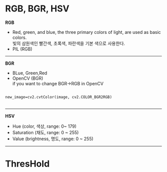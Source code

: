 RGB, BGR, HSV
===============
**RGB**   
- Red, green, and blue, the three primary colors of light, are used as basic colors.   
   빛의 삼원색인 빨간색, 초록색, 파란색을 기본 색으로 사용한다.    
- PIL (RGB)
---
**BGR**   
- BLue, Green,Red   
-  OpenCV (BGR)   
if you want to change BGR->RGB in OpenCV
<pre>
<code>
new_image=cv2.cvtColor(image, cv2.COLOR_BGR2RGB)
</code>
</pre>   
---
**HSV**
- Hue (color, 색상, range: 0~ 179)   
- Saturation (채도, range: 0 ~ 255)   
- Value (brightness, 명도, range: 0 ~ 255)    
---
ThresHold
=========
